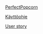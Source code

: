 [PerfectPopcorn](http://perfectpopcorn.herokoapp.com)


[Käyttöohje](https://github.com/jaemh/master/PerfectPopcorn/documentation/Käyttöohje.md)

[User story](PerfectPopcorn/documentation/User)
